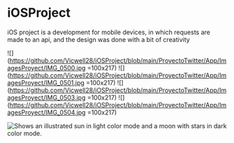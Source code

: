 # iOSProject
iOS project is a development for mobile devices, in which requests are made to an api, and the design was done with a bit of creativity

![](https://github.com/Vicwell28/iOSProject/blob/main/ProyectoTwitter/App/ImagesProyect/IMG_0500.jpg =100x217)
![](https://github.com/Vicwell28/iOSProject/blob/main/ProyectoTwitter/App/ImagesProyect/IMG_0501.jpg =100x217)
![](https://github.com/Vicwell28/iOSProject/blob/main/ProyectoTwitter/App/ImagesProyect/IMG_0503.jpg =100x217)
![](https://github.com/Vicwell28/iOSProject/blob/main/ProyectoTwitter/App/ImagesProyect/IMG_0504.jpg =100x217)

<picture>
  <source media="(prefers-color-scheme: dark)" srcset="https://user-images.githubusercontent.com/25423296/163456776-7f95b81a-f1ed-45f7-b7ab-8fa810d529fa.png">
  <source media="(prefers-color-scheme: light)" srcset="https://user-images.githubusercontent.com/25423296/163456779-a8556205-d0a5-45e2-ac17-42d089e3c3f8.png">
  <img alt="Shows an illustrated sun in light color mode and a moon with stars in dark color mode." src="https://user-images.githubusercontent.com/25423296/163456779-a8556205-d0a5-45e2-ac17-42d089e3c3f8.png">
</picture>
